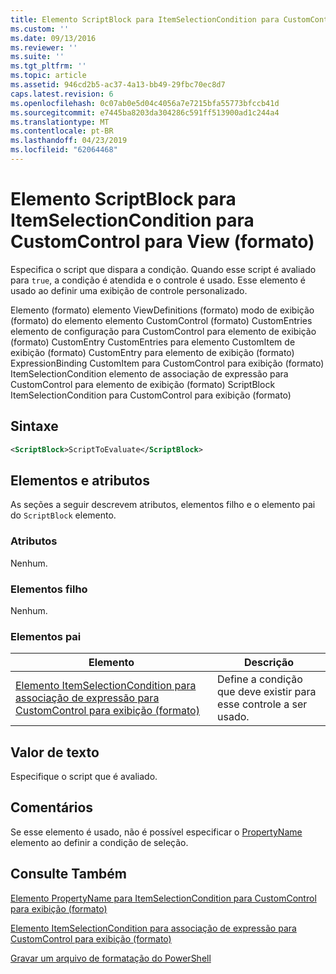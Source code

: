 ```yaml
---
title: Elemento ScriptBlock para ItemSelectionCondition para CustomControl para exibição (formato) | Microsoft Docs
ms.custom: ''
ms.date: 09/13/2016
ms.reviewer: ''
ms.suite: ''
ms.tgt_pltfrm: ''
ms.topic: article
ms.assetid: 946cd2b5-ac37-4a13-bb49-29fbc70ec8d7
caps.latest.revision: 6
ms.openlocfilehash: 0c07ab0e5d04c4056a7e7215bfa55773bfccb41d
ms.sourcegitcommit: e7445ba8203da304286c591ff513900ad1c244a4
ms.translationtype: MT
ms.contentlocale: pt-BR
ms.lasthandoff: 04/23/2019
ms.locfileid: "62064468"
---
```

# <a name="scriptblock-element-for-itemselectioncondition-for-customcontrol-for-view-format"></a>Elemento ScriptBlock para ItemSelectionCondition para CustomControl para View (formato)

Especifica o script que dispara a condição. Quando esse script é avaliado para `true`, a condição é atendida e o controle é usado. Esse elemento é usado ao definir uma exibição de controle personalizado.

Elemento (formato) elemento ViewDefinitions (formato) modo de exibição (formato) do elemento elemento CustomControl (formato) CustomEntries elemento de configuração para CustomControl para elemento de exibição (formato) CustomEntry CustomEntries para elemento CustomItem de exibição (formato) CustomEntry para elemento de exibição (formato) ExpressionBinding CustomItem para CustomControl para exibição (formato) ItemSelectionCondition elemento de associação de expressão para CustomControl para elemento de exibição (formato) ScriptBlock ItemSelectionCondition para CustomControl para exibição (formato)

## <a name="syntax"></a>Sintaxe

```xml
<ScriptBlock>ScriptToEvaluate</ScriptBlock>
```

## <a name="attributes-and-elements"></a>Elementos e atributos

As seções a seguir descrevem atributos, elementos filho e o elemento pai do `ScriptBlock` elemento.

### <a name="attributes"></a>Atributos

Nenhum.

### <a name="child-elements"></a>Elementos filho

Nenhum.

### <a name="parent-elements"></a>Elementos pai

|Elemento|Descrição|
|-------------|-----------------|
|[Elemento ItemSelectionCondition para associação de expressão para CustomControl para exibição (formato)](./itemselectioncondition-element-for-expressionbinding-for-customcontrol-format.md)|Define a condição que deve existir para esse controle a ser usado.|

## <a name="text-value"></a>Valor de texto

Especifique o script que é avaliado.

## <a name="remarks"></a>Comentários

Se esse elemento é usado, não é possível especificar o [PropertyName](./propertyname-element-for-itemselectioncondition-for-customcontrol-for-view-format.md) elemento ao definir a condição de seleção.

## <a name="see-also"></a>Consulte Também

[Elemento PropertyName para ItemSelectionCondition para CustomControl para exibição (formato)](./propertyname-element-for-itemselectioncondition-for-customcontrol-for-view-format.md)

[Elemento ItemSelectionCondition para associação de expressão para CustomControl para exibição (formato)](./itemselectioncondition-element-for-expressionbinding-for-customcontrol-format.md)

[Gravar um arquivo de formatação do PowerShell](./writing-a-powershell-formatting-file.md)
